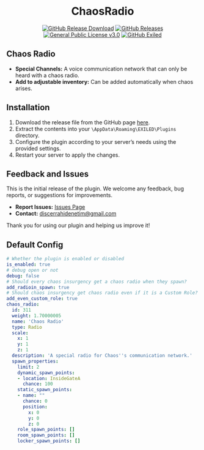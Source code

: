 <h1 align="center">ChaosRadio</h1>
<div align="center">
<a href="https://github.com/MS-crew/ChaosRadio/releases"><img src="https://img.shields.io/github/downloads/MS-crew/ChaosRadio/total?style=for-the-badge&logo=githubactions&label=Downloads" href="https://github.com/MS-crew/ChaosRadio/releases" alt="GitHub Release Download"></a>
<a href="https://github.com/MS-crew/ChaosRadio/releases"><img src="https://img.shields.io/badge/Build-1.1.7-brightgreen?style=for-the-badge&logo=gitbook" href="https://github.com/MS-crew/ChaosRadio/releases" alt="GitHub Releases"></a>
<a href="https://github.com/MS-crew/ChaosRadio/blob/master/LICENSE"><img src="https://img.shields.io/badge/Licence-GNU_3.0-blue?style=for-the-badge&logo=gitbook" href="https://github.com/MS-crew/ChaosRadio/blob/master/LICENSE" alt="General Public License v3.0"></a>
<a href="https://github.com/ExMod-Team/EXILED"><img src="https://img.shields.io/badge/Exiled-9.3.0-red?style=for-the-badge&logo=gitbook" href="https://github.com/ExMod-Team/EXILED" alt="GitHub Exiled"></a>

</div>

## Chaos Radio

- **Special Channels:** A voice communication network that can only be heard with a chaos radio.
- **Add to adjustable inventory:** Can be added automatically when chaos arises.

## Installation

1. Download the release file from the GitHub page [here](https://github.com/MS-crew/ChaosRadio/releases).
2. Extract the contents into your `\AppData\Roaming\EXILED\Plugins` directory.
3. Configure the plugin according to your server’s needs using the provided settings.
4. Restart your server to apply the changes.

## Feedback and Issues

This is the initial release of the plugin. We welcome any feedback, bug reports, or suggestions for improvements.

- **Report Issues:** [Issues Page](https://github.com/MS-crew/ChaosRadio/issues)
- **Contact:** [discerrahidenetim@gmail.com](mailto:discerrahidenetim@gmail.com)

Thank you for using our plugin and helping us improve it!
## Default Config
```yml
# Whether the plugin is enabled or disabled
is_enabled: true
# debug open or not
debug: false
# Should every chaos insurgency get a chaos radio when they spawn?
add_radioin_spawn: true
# Should chaos insurgency get chaos radio even if it is a Custom Role?
add_even_custom_role: true
chaos_radio:
  id: 311
  weight: 1.70000005
  name: 'Chaos Radio'
  type: Radio
  scale:
    x: 1
    y: 1
    z: 1
  description: 'A special radio for Chaos''s communication network.'
  spawn_properties:
    limit: 2
    dynamic_spawn_points:
    - location: InsideGateA
      chance: 100
    static_spawn_points:
    - name: ""
      chance: 0
      position:
        x: 0
        y: 0
        z: 0
    role_spawn_points: []
    room_spawn_points: []
    locker_spawn_points: []
```
